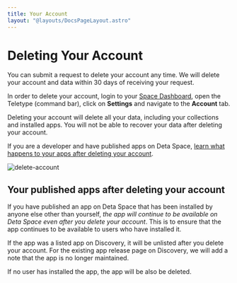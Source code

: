 ```yaml
---
title: Your Account
layout: "@layouts/DocsPageLayout.astro"
---
```


# Deleting Your Account 

You can submit a request to delete your account any time. We will delete your account and data within 30 days of receiving your request.

In order to delete your account, login to your [Space Dashboard](https://deta.space), open the Teletype (command bar), click on **Settings** and navigate to the **Account** tab.

Deleting your account will delete all your data, including your collections and installed apps. You will not be able to recover your data after deleting your account. 

If you are a developer and have published apps on Deta Space, [learn what happens to your apps after deleting your account](#your-published-apps-after-deleting-your-account).

![delete-account](/docs_assets/use/account-deletion-1.png)

## Your published apps after deleting your account

If you have published an app on Deta Space that has been installed by anyone else other than yourself, _the app will continue to be available on Deta Space even after you delete your account_.
This is to ensure that the app continues to be available to users who have installed it.

If the app was a listed app on Discovery, it will be unlisted after you delete your account. For the existing app release page on Discovery, we will add a note that the app is no longer maintained.

If no user has installed the app, the app will be also be deleted.


